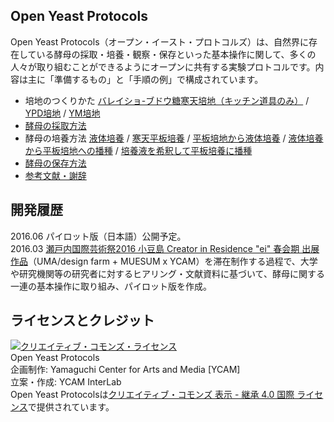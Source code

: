 ## Open Yeast Protocols
Open Yeast Protocols（オープン・イースト・プロトコルズ）は、自然界に存在している酵母の採取・培養・観察・保存といった基本操作に関して、多くの人々が取り組むことができるようにオープンに共有する実験プロトコルです。内容は主に「準備するもの」と「手順の例」で構成されています。  

- 培地のつくりかた [バレイショ-ブドウ糖寒天培地（キッチン道具のみ）](https://github.com/YCAMInterlab/OpenYeastProtocols/blob/master/PDAmedium_kitchen.md) / [YPD培地](https://github.com/YCAMInterlab/OpenYeastProtocols/blob/master/YPDmedium.md) / [YM培地](https://github.com/YCAMInterlab/OpenYeastProtocols/blob/master/YMmedium.md)  
- [酵母の採取方法](https://github.com/YCAMInterlab/OpenYeastProtocols/blob/master/hunt.md)  
- 酵母の培養方法 [液体培養](https://github.com/YCAMInterlab/OpenYeastProtocols/blob/master/liquidculture.md) / [寒天平板培養](https://github.com/YCAMInterlab/OpenYeastProtocols/blob/master/plateculture.md) / [平板培地から液体培養](https://github.com/YCAMInterlab/OpenYeastProtocols/blob/master/plate2liquid.md) / [液体培養から平板培地への播種](https://github.com/YCAMInterlab/OpenYeastProtocols/blob/master/liquid2plate.md) / [培養液を希釈して平板培養に播種](https://github.com/YCAMInterlab/OpenYeastProtocols/blob/master/liquiddilution2plate.md)  
- [酵母の保存方法](https://github.com/YCAMInterlab/OpenYeastProtocols/blob/master/stock.md)
- [参考文献・謝辞](https://github.com/YCAMInterlab/OpenYeastProtocols/blob/master/references.md)

## 開発履歴
2016.06 パイロット版（日本語）公開予定。  
2016.03 [瀬戸内国際芸術祭2016 小豆島 Creator in Residence "ei" 春会期 出展作品](http://setouchi-artfest.jp/artworks-artists/artworks/shodoshima/145.html)（UMA/design farm + MUESUM x YCAM）を滞在制作する過程で、大学や研究機関等の研究者に対するヒアリング・文献資料に基づいて、酵母に関する一連の基本操作に取り組み、パイロット版を作成。  

## ライセンスとクレジット
<a href="http://creativecommons.org/licenses/by-sa/4.0/" rel="license"><img style="border-width: 0;" alt="クリエイティブ・コモンズ・ライセンス" src="http://i.creativecommons.org/l/by-sa/4.0/80x15.png" /></a>
<br /> 
Open Yeast Protocols  
企画制作: Yamaguchi Center for Arts and Media [YCAM]<br />
立案・作成: YCAM InterLab<br />
Open Yeast Protocolsは<a href="http://creativecommons.org/licenses/by-sa/4.0/" rel="license">クリエイティブ・コモンズ 表示 - 継承 4.0 国際 ライセンス</a>で提供されています。
